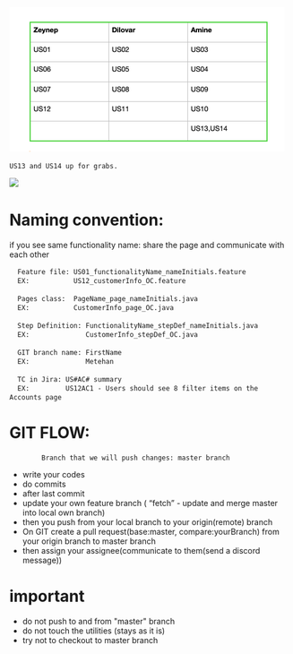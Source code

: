 ![US-Table.png](src/test/files/US-Table.png)

    US13 and US14 up for grabs.

<img src="https://i.giphy.com/media/v1.Y2lkPTc5MGI3NjExNzZqa3dhcHNsdmZtdzJpZG00cXZkYTZzZHJsMjZuamFzZ2FrOTYybiZlcD12MV9pbnRlcm5hbF9naWZfYnlfaWQmY3Q9Zw/2uIcChAkMZWRNQJru1/giphy.gif" height="200" />



# Naming convention:
if you see same functionality name: share the page and communicate with each other

      Feature file: US01_functionalityName_nameInitials.feature
      EX:           US12_customerInfo_OC.feature
      
      Pages class:  PageName_page_nameInitials.java
      EX:           CustomerInfo_page_OC.java
      
      Step Definition: FunctionalityName_stepDef_nameInitials.java
      EX:              CustomerInfo_stepDef_OC.java

      GIT branch name: FirstName
      EX:              Metehan

      TC in Jira: US#AC# summary
      EX:         US12AC1 - Users should see 8 filter items on the Accounts page 

# GIT FLOW:
            Branch that we will push changes: master branch
- write your codes
- do commits
- after last commit
- update your own feature branch (	“fetch” - update and merge master into local own branch)
- then you push from your local branch to your origin(remote) branch
- On GIT create a pull request(base:master, compare:yourBranch) from your origin branch to master branch
- then assign your assignee(communicate to them(send a discord message))

# important
- do not push to and from "master" branch
- do not touch the utilities (stays as it is)
- try not to checkout to master branch

